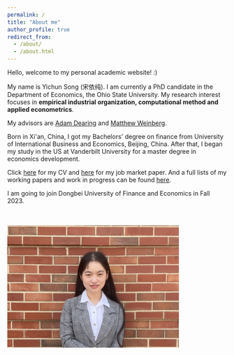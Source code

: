 ```yaml
---
permalink: /
title: "About me"
author_profile: true
redirect_from: 
  - /about/
  - /about.html
---
```



Hello, welcome to my personal academic website! :) 

My name is Yichun Song (宋依纯). I am currently a PhD candidate in the Department of Economics, the Ohio State University. My research interest focuses in <b> empirical industrial organization, computational method and applied econometrics</b>. 

My advisors are [Adam Dearing](https://www.johnson.cornell.edu/faculty-research/faculty/aed237/) and [Matthew Weinberg](https://sites.google.com/site/matthewcweinberg/matthew-weinbergs-website). 

Born in Xi'an, China, I got my Bachelors' degree on finance from University of International Business and Economics, Beijing, China. After that, I began my study in the US at Vanderbilt University for a master degree in economics development. 

Click [here](https://yichun92.github.io/files/My_CV_English.pdf) for my CV and [here](https://yichun92.github.io/files/My_JMP.pdf) for my job market paper. And a full lists of my working papers and work in progress can be found [here](https://yichunsong.com/cv2/). 

I am going to join Dongbei University of Finance and Economics in Fall 2023. 

<br />
<br />
<img src="https://github.com/Yichun92/Yichun92.github.io/blob/master/images/profile2.png?raw=true" alt="     " width="393" height="280">


